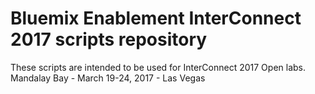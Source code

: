 # Bluemix Enablement InterConnect 2017 scripts repository

These scripts are intended to be used for InterConnect 2017 Open labs.
Mandalay Bay - March 19-24, 2017 - Las Vegas
